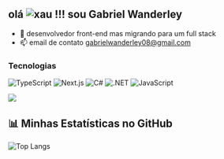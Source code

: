 ## olá ![xau](https://github.com/user-attachments/assets/bcfa795d-c4d5-4302-be94-2e416f7bed32) !!! sou Gabriel Wanderley


- 🔭 desenvolvedor front-end mas migrando para um full stack 
- 📫 email de contato gabrielwanderley08@gmail.com

### Tecnologias

![TypeScript](https://img.shields.io/badge/-TypeScript-007ACC?style=flat-square&logo=typescript&logoColor=white)
![Next.js](https://img.shields.io/badge/-Next.js-000000?style=flat-square&logo=nextdotjs&logoColor=white)
![C#](https://img.shields.io/badge/-C%23-239120?style=flat-square&logo=c-sharp&logoColor=white)
![.NET](https://img.shields.io/badge/-.NET-512BD4?style=flat-square&logo=dotnet&logoColor=white)
![JavaScript](https://img.shields.io/badge/-JavaScript-F7DF1E?style=flat-square&logo=javascript&logoColor=black)
  
  <a href="https://www.linkedin.com/in/gabriel-wanderley-600b24234/" target="_blank"><img src="https://img.shields.io/badge/-LinkedIn-%230077B5?style=for-the-badge&logo=linkedin&logoColor=white" target="_blank"></a> 
 
## 📊 Minhas Estatísticas no GitHub

<!-- ![GitHub Stats](https://github-readme-stats.vercel.app/api?username=GabrielWanderley&show_icons=true&theme=radical)-->
![Top Langs](https://github-readme-stats.vercel.app/api/top-langs/?username=GabrielWanderley&layout=compact&theme=radical)
 
